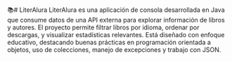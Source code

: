 📚# LiterAlura
LiterAlura es una aplicación de consola desarrollada en Java que consume datos de una API externa para explorar información de libros y autores. El proyecto permite filtrar libros por idioma, ordenar por descargas, y visualizar estadísticas relevantes. Está diseñado con enfoque educativo, destacando buenas prácticas en programación orientada a objetos, uso de colecciones, manejo de excepciones y trabajo con JSON.

